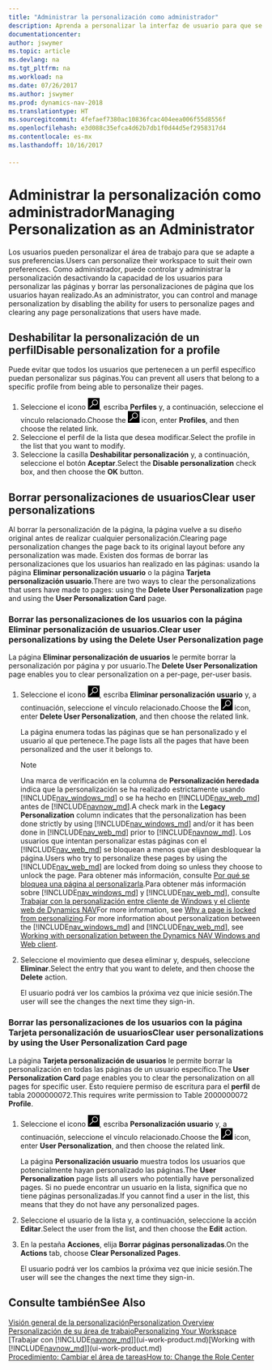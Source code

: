 ```yaml
---
title: "Administrar la personalización como administrador"
description: Aprenda a personalizar la interfaz de usuario para que se adapte a su forma de trabajar.
documentationcenter: 
author: jswymer
ms.topic: article
ms.devlang: na
ms.tgt_pltfrm: na
ms.workload: na
ms.date: 07/26/2017
ms.author: jswymer
ms.prod: dynamics-nav-2018
ms.translationtype: HT
ms.sourcegitcommit: 4fefaef7380ac10836fcac404eea006f55d8556f
ms.openlocfilehash: e3d088c35efca4d62b7db1f0d44d5ef2958317d4
ms.contentlocale: es-mx
ms.lasthandoff: 10/16/2017

---
```

# <a name="managing-personalization-as-an-administrator"></a><span data-ttu-id="14fae-103">Administrar la personalización como administrador</span><span class="sxs-lookup"><span data-stu-id="14fae-103">Managing Personalization as an Administrator</span></span>
<span data-ttu-id="14fae-104">Los usuarios pueden personalizar el área de trabajo para que se adapte a sus preferencias.</span><span class="sxs-lookup"><span data-stu-id="14fae-104">Users can personalize their workspace to suit their own preferences.</span></span> <span data-ttu-id="14fae-105">Como administrador, puede controlar y administrar la personalización desactivando la capacidad de los usuarios para personalizar las páginas y borrar las personalizaciones de página que los usuarios hayan realizado.</span><span class="sxs-lookup"><span data-stu-id="14fae-105">As an administrator, you can control and manage personalization by disabling the ability for users to personalize pages and clearing any page personalizations that users have made.</span></span>

## <a name="disable-personalization-for-a-profile"></a><span data-ttu-id="14fae-106">Deshabilitar la personalización de un perfil</span><span class="sxs-lookup"><span data-stu-id="14fae-106">Disable personalization for a profile</span></span>
<span data-ttu-id="14fae-107">Puede evitar que todos los usuarios que pertenecen a un perfil específico puedan personalizar sus páginas.</span><span class="sxs-lookup"><span data-stu-id="14fae-107">You can prevent all users that belong to a specific profile from being able to personalize their pages.</span></span>
1.  <span data-ttu-id="14fae-108">Seleccione el icono ![Buscar página o informe](media/ui-search/search_small.png "icono Buscar página o informe"), escriba **Perfiles** y, a continuación, seleccione el vínculo relacionado.</span><span class="sxs-lookup"><span data-stu-id="14fae-108">Choose the ![Search for Page or Report](media/ui-search/search_small.png "Search for Page or Report icon") icon, enter **Profiles**, and then choose the related link.</span></span>
2.  <span data-ttu-id="14fae-109">Seleccione el perfil de la lista que desea modificar.</span><span class="sxs-lookup"><span data-stu-id="14fae-109">Select the profile in the list that you want to modify.</span></span>
3.  <span data-ttu-id="14fae-110">Seleccione la casilla **Deshabilitar personalización** y, a continuación, seleccione el botón **Aceptar**.</span><span class="sxs-lookup"><span data-stu-id="14fae-110">Select the **Disable personalization** check box, and then choose the **OK** button.</span></span>

## <a name="clear-user-personalizations"></a><span data-ttu-id="14fae-111">Borrar personalizaciones de usuarios</span><span class="sxs-lookup"><span data-stu-id="14fae-111">Clear user personalizations</span></span>

<span data-ttu-id="14fae-112">Al borrar la personalización de la página, la página vuelve a su diseño original antes de realizar cualquier personalización.</span><span class="sxs-lookup"><span data-stu-id="14fae-112">Clearing page personalization changes the page back to its original layout before any personalization was made.</span></span> <span data-ttu-id="14fae-113">Existen dos formas de borrar las personalizaciones que los usuarios han realizado en las páginas: usando la página **Eliminar personalización usuario** o la página **Tarjeta personalización usuario**.</span><span class="sxs-lookup"><span data-stu-id="14fae-113">There are two ways to clear the personalizations that users have made to pages: using the **Delete User Personalization** page and using the **User Personalization Card** page.</span></span>

### <a name="clear-user-personalizations-by-using-the-delete-user-personalization-page"></a><span data-ttu-id="14fae-114">Borrar las personalizaciones de los usuarios con la página Eliminar personalización de usuarios.</span><span class="sxs-lookup"><span data-stu-id="14fae-114">Clear user personalizations by using the Delete User Personalization page</span></span>

<span data-ttu-id="14fae-115">La página **Eliminar personalización de usuarios** le permite borrar la personalización por página y por usuario.</span><span class="sxs-lookup"><span data-stu-id="14fae-115">The **Delete User Personalization** page enables you to clear personalization on a per-page, per-user basis.</span></span>

1.  <span data-ttu-id="14fae-116">Seleccione el icono ![Buscar página o informe](media/ui-search/search_small.png "icono Buscar página o informe"), escriba **Eliminar personalización usuario** y, a continuación, seleccione el vínculo relacionado.</span><span class="sxs-lookup"><span data-stu-id="14fae-116">Choose the ![Search for Page or Report](media/ui-search/search_small.png "Search for Page or Report icon") icon, enter **Delete User Personalization**, and then choose the related link.</span></span>

    <span data-ttu-id="14fae-117">La página enumera todas las páginas que se han personalizado y el usuario al que pertenece.</span><span class="sxs-lookup"><span data-stu-id="14fae-117">The page lists all the pages that have been personalized and the user it belongs to.</span></span>

    >[!NOTE]
    > <span data-ttu-id="14fae-118">Una marca de verificación en la columna de **Personalización heredada** indica que la personalización se ha realizado estrictamente usando [!INCLUDE[nav_windows_md](includes/nav_windows_md.md)] o se ha hecho en [!INCLUDE[nav_web_md](includes/nav_web_md.md)] antes de [!INCLUDE[navnow_md](includes/navnow_md.md)].</span><span class="sxs-lookup"><span data-stu-id="14fae-118">A check mark in the **Legacy Personalization** column indicates that the personalization has been done strictly by using [!INCLUDE[nav_windows_md](includes/nav_windows_md.md)] and/or it has been done in [!INCLUDE[nav_web_md](includes/nav_web_md.md)] prior to [!INCLUDE[navnow_md](includes/navnow_md.md)].</span></span> <span data-ttu-id="14fae-119">Los usuarios que intentan personalizar estas páginas con el [!INCLUDE[nav_web_md](includes/nav_web_md.md)] se bloquean a menos que elijan desbloquear la página.</span><span class="sxs-lookup"><span data-stu-id="14fae-119">Users who try to personalize these pages by using the [!INCLUDE[nav_web_md](includes/nav_web_md.md)] are locked from doing so unless they choose to unlock the page.</span></span> <span data-ttu-id="14fae-120">Para obtener más información, consulte [Por qué se bloquea una página al personalizarla](ui-personalization-locked.md).Para obtener más información sobre [!INCLUDE[nav_windows_md](includes/nav_windows_md.md)] y [!INCLUDE[nav_web_md](includes/nav_web_md.md)], consulte [Trabajar con la personalización entre cliente de Windows y el cliente web de Dynamics NAV](ui-personalization-overview.md#PersonalizationWinWeb)</span><span class="sxs-lookup"><span data-stu-id="14fae-120">For more information, see [Why a page is locked from personalizing](ui-personalization-locked.md).For more information about personalization between the [!INCLUDE[nav_windows_md](includes/nav_windows_md.md)] and [!INCLUDE[nav_web_md](includes/nav_web_md.md)], see [Working with personalization between the Dynamics NAV Windows and Web client](ui-personalization-overview.md#PersonalizationWinWeb).</span></span>

2. <span data-ttu-id="14fae-121">Seleccione el movimiento que desea eliminar y, después, seleccione **Eliminar**.</span><span class="sxs-lookup"><span data-stu-id="14fae-121">Select the entry that you want to delete, and then choose the **Delete** action.</span></span>

    <span data-ttu-id="14fae-122">El usuario podrá ver los cambios la próxima vez que inicie sesión.</span><span class="sxs-lookup"><span data-stu-id="14fae-122">The user will see the changes the next time they sign-in.</span></span>

### <a name="clear-user-personalizations-by-using-the-user-personalization-card-page"></a><span data-ttu-id="14fae-123">Borrar las personalizaciones de los usuarios con la página Tarjeta personalización de usuarios</span><span class="sxs-lookup"><span data-stu-id="14fae-123">Clear user personalizations by using the User Personalization Card page</span></span>

<span data-ttu-id="14fae-124">La página **Tarjeta personalización de usuarios** le permite borrar la personalización en todas las páginas de un usuario específico.</span><span class="sxs-lookup"><span data-stu-id="14fae-124">The **User Personalization Card** page enables you to clear the personalization on all pages for specific user.</span></span> <span data-ttu-id="14fae-125">Esto requiere permiso de escritura para el **perfil** de tabla 2000000072.</span><span class="sxs-lookup"><span data-stu-id="14fae-125">This requires write permission to Table 2000000072 **Profile**.</span></span>

1.  <span data-ttu-id="14fae-126">Seleccione el icono ![Buscar página o informe](media/ui-search/search_small.png "icono Buscar página o informe"), escriba **Personalización usuario** y, a continuación, seleccione el vínculo relacionado.</span><span class="sxs-lookup"><span data-stu-id="14fae-126">Choose the ![Search for Page or Report](media/ui-search/search_small.png "Search for Page or Report icon") icon, enter **User Personalization**, and then choose the related link.</span></span>

    <span data-ttu-id="14fae-127">La página **Personalización usuario** muestra todos los usuarios que potencialmente hayan personalizado las páginas.</span><span class="sxs-lookup"><span data-stu-id="14fae-127">The **User Personalization** page lists all users who potentially have personalized pages.</span></span> <span data-ttu-id="14fae-128">Si no puede encontrar un usuario en la lista, significa que no tiene páginas personalizadas.</span><span class="sxs-lookup"><span data-stu-id="14fae-128">If you cannot find a user in the list, this means that they do not have any personalized pages.</span></span>

2. <span data-ttu-id="14fae-129">Seleccione el usuario de la lista y, a continuación, seleccione la acción **Editar**.</span><span class="sxs-lookup"><span data-stu-id="14fae-129">Select the user from the list, and then choose the **Edit** action.</span></span>

3.  <span data-ttu-id="14fae-130">En la pestaña **Acciones**, elija **Borrar páginas personalizadas**.</span><span class="sxs-lookup"><span data-stu-id="14fae-130">On the **Actions** tab, choose **Clear Personalized Pages**.</span></span>

    <span data-ttu-id="14fae-131">El usuario podrá ver los cambios la próxima vez que inicie sesión.</span><span class="sxs-lookup"><span data-stu-id="14fae-131">The user will see the changes the next time they sign-in.</span></span>

## <a name="see-also"></a><span data-ttu-id="14fae-132">Consulte también</span><span class="sxs-lookup"><span data-stu-id="14fae-132">See Also</span></span>
[<span data-ttu-id="14fae-133">Visión general de la personalización</span><span class="sxs-lookup"><span data-stu-id="14fae-133">Personalization Overview</span></span>](ui-personalization-overview.md)  
[<span data-ttu-id="14fae-134">Personalización de su área de trabajo</span><span class="sxs-lookup"><span data-stu-id="14fae-134">Personalizing Your Workspace</span></span>](ui-personalization-user.md)  
<span data-ttu-id="14fae-135">[Trabajar con [!INCLUDE[navnow_md](includes/navnow_md.md)]](ui-work-product.md)</span><span class="sxs-lookup"><span data-stu-id="14fae-135">[Working with [!INCLUDE[navnow_md](includes/navnow_md.md)]](ui-work-product.md)</span></span>  
[<span data-ttu-id="14fae-136">Procedimiento: Cambiar el área de tareas</span><span class="sxs-lookup"><span data-stu-id="14fae-136">How to: Change the Role Center</span></span>](change-role.md)  
